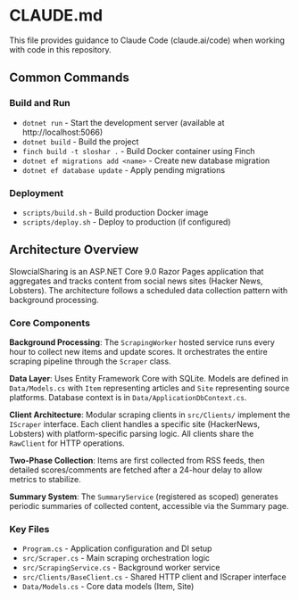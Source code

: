 # CLAUDE.md

This file provides guidance to Claude Code (claude.ai/code) when working with code in this repository.

## Common Commands

### Build and Run
- `dotnet run` - Start the development server (available at http://localhost:5066)
- `dotnet build` - Build the project
- `finch build -t sloshar .` - Build Docker container using Finch
- `dotnet ef migrations add <name>` - Create new database migration
- `dotnet ef database update` - Apply pending migrations

### Deployment
- `scripts/build.sh` - Build production Docker image
- `scripts/deploy.sh` - Deploy to production (if configured)

## Architecture Overview

SlowcialSharing is an ASP.NET Core 9.0 Razor Pages application that aggregates and tracks content from social news sites (Hacker News, Lobsters). The architecture follows a scheduled data collection pattern with background processing.

### Core Components

**Background Processing**: The `ScrapingWorker` hosted service runs every hour to collect new items and update scores. It orchestrates the entire scraping pipeline through the `Scraper` class.

**Data Layer**: Uses Entity Framework Core with SQLite. Models are defined in `Data/Models.cs` with `Item` representing articles and `Site` representing source platforms. Database context is in `Data/ApplicationDbContext.cs`.

**Client Architecture**: Modular scraping clients in `src/Clients/` implement the `IScraper` interface. Each client handles a specific site (HackerNews, Lobsters) with platform-specific parsing logic. All clients share the `RawClient` for HTTP operations.

**Two-Phase Collection**: Items are first collected from RSS feeds, then detailed scores/comments are fetched after a 24-hour delay to allow metrics to stabilize.

**Summary System**: The `SummaryService` (registered as scoped) generates periodic summaries of collected content, accessible via the Summary page.

### Key Files
- `Program.cs` - Application configuration and DI setup
- `src/Scraper.cs` - Main scraping orchestration logic
- `src/ScrapingService.cs` - Background worker service
- `src/Clients/BaseClient.cs` - Shared HTTP client and IScraper interface
- `Data/Models.cs` - Core data models (Item, Site)